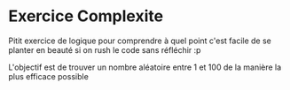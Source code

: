 # Exercice Complexite

Pitit exercice de logique pour comprendre à quel point c'est facile de se planter en beauté si on rush le code sans réfléchir :p

L'objectif est de trouver un nombre aléatoire entre 1 et 100 de la manière la plus efficace possible
